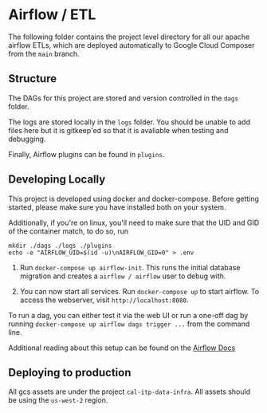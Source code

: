 # Airflow / ETL

The following folder contains the project level directory for all our apache airflow ETLs, which are deployed automatically to Google Cloud Composer from the `main` branch.

## Structure
The DAGs for this project are stored and version controlled in the `dags` folder.

The logs are stored locally in the `logs` folder. You should be unable to add files here but it is gitkeep'ed so that it is avaliable when testing and debugging.

Finally, Airflow plugins can be found in `plugins`.

## Developing Locally
This project is developed using docker and docker-compose. Before getting started, please make sure you have installed both on your system.

Additionally, if you're on linux, you'll need to make sure that the UID and GID of the container match, to do so, run

```
mkdir ./dags ./logs ./plugins
echo -e "AIRFLOW_UID=$(id -u)\nAIRFLOW_GID=0" > .env
```

1. Run `docker-compose up airflow-init`. This runs the initial database migration and creates a `airflow / airflow` user to debug with.

1. You can now start all services. Run `docker-compose up` to start airflow. To access the webserver, visit `http://localhost:8080`.

To run a dag, you can either test it via the web UI or run a one-off dag by running `docker-compose up airflow dags trigger ...` from the command line.

Additional reading about this setup can be found on the [Airflow Docs](https://airflow.apache.org/docs/apache-airflow/stable/start/docker.html)

## Deploying to production
All gcs assets are under the project `cal-itp-data-infra`. All assets should be using the `us-west-2` region.
